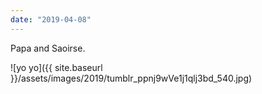 ```yaml
---
date: "2019-04-08"
---
```


Papa and Saoirse.

![yo yo]({{ site.baseurl }}/assets/images/2019/tumblr_ppnj9wVe1j1qlj3bd_540.jpg)
